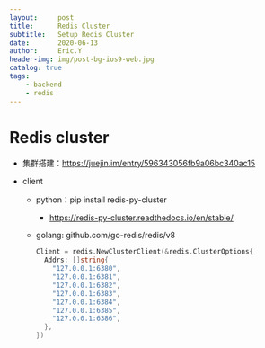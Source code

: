 ```yaml
---
layout:     post
title:      Redis Cluster
subtitle:   Setup Redis Cluster
date:       2020-06-13
author:     Eric.Y
header-img: img/post-bg-ios9-web.jpg
catalog: true
tags:
    - backend
    - redis
---
```


# Redis cluster

- 集群搭建：https://juejin.im/entry/596343056fb9a06bc340ac15

- client

  - python：pip install redis-py-cluster

    - https://redis-py-cluster.readthedocs.io/en/stable/

  - golang: github.com/go-redis/redis/v8

    ```go
    Client = redis.NewClusterClient(&redis.ClusterOptions{
      Addrs: []string{
        "127.0.0.1:6380",
        "127.0.0.1:6381",
        "127.0.0.1:6382",
        "127.0.0.1:6383",
        "127.0.0.1:6384",
        "127.0.0.1:6385",
        "127.0.0.1:6386",
      },
    })
    ```
